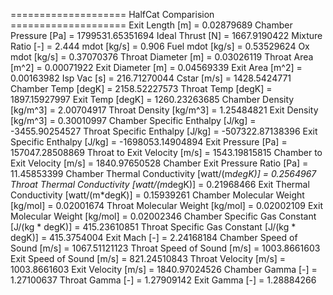 ==================== HalfCat Comparision ====================
Exit Length [m]                               = 0.02879689
Chamber Pressure [Pa]                         = 1799531.65351694
Ideal Thrust [N]                              = 1667.9190422
Mixture Ratio [-]                             = 2.444
mdot [kg/s]                                   = 0.906
Fuel mdot [kg/s]                              = 0.53529624
Ox mdot [kg/s]                                = 0.37070376
Throat Diameter [m]                           = 0.03026119
Throat Area [m^2]                             = 0.00071922
Exit Diameter [m]                             = 0.04569339
Exit Area [m^2]                               = 0.00163982
Isp Vac [s]                                   = 216.71270044
Cstar [m/s]                                   = 1428.5424771
Chamber Temp [degK]                           = 2158.52227573
Throat Temp [degK]                            = 1897.15927997
Exit Temp [degK]                              = 1260.23263685
Chamber Density [kg/m^3]                      = 2.00704917
Throat Density [kg/m^3]                       = 1.25484821
Exit Density [kg/m^3]                         = 0.30010997
Chamber Specific Enthalpy [J/kg]              = -3455.90254527
Throat Specific Enthalpy [J/kg]               = -507322.87138396
Exit Specific Enthalpy [J/kg]                 = -1698053.14904894
Exit Pressure [Pa]                            = 157047.28508869
Throat to Exit Velocity [m/s]                 = 1543.19815815
Chamber to Exit Velocity [m/s]                = 1840.97650528
Chamber Exit Pressure Ratio [Pa]              = 11.45853399
Chamber Thermal Conductivity [watt/(m*degK)]  = 0.2564967
Throat Thermal Conductivity [watt/(m*degK)]   = 0.21968466
Exit Thermal Conductivity [watt/(m*degK)]     = 0.15939261
Chamber Molecular Weight [kg/mol]             = 0.02001674
Throat Molecular Weight [kg/mol]              = 0.02002109
Exit Molecular Weight [kg/mol]                = 0.02002346
Chamber Specific Gas Constant [J/(kg * degK)] = 415.23610851
Throat Specific Gas Constant [J/(kg * degK)]  = 415.3754004
Exit Mach [-]                                 = 2.24168184
Chamber Speed of Sound [m/s]                  = 1067.51121123
Throat Speed of Sound [m/s]                   = 1003.8661603
Exit Speed of Sound [m/s]                     = 821.24510843
Throat Velocity [m/s]                         = 1003.8661603
Exit Velocity [m/s]                           = 1840.97024526
Chamber Gamma [-]                             = 1.27100637
Throat Gamma [-]                              = 1.27909142
Exit Gamma [-]                                = 1.28884266
